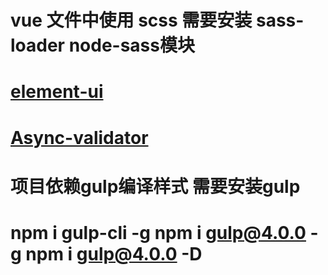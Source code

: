 # vue 文件中使用 scss 需要安装 sass-loader node-sass模块
# [element-ui](http://element-cn.eleme.io/2.4/#/zh-CN/component/changelog)
# [Async-validator](https://github.com/yiminghe/async-validator)
# 项目依赖gulp编译样式 需要安装gulp
# npm i gulp-cli -g  npm i gulp@4.0.0 -g  npm i gulp@4.0.0 -D
